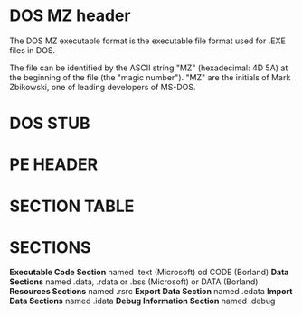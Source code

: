 # DOS MZ header
The DOS MZ executable format is the executable file format used for .EXE files in DOS.

The file can be identified by the ASCII string "MZ" (hexadecimal: 4D 5A) at the beginning of the file (the "magic number"). 
"MZ" are the initials of Mark Zbikowski, one of leading developers of MS-DOS.

# DOS STUB

# PE HEADER

# SECTION TABLE

# SECTIONS

**Executable Code Section** named .text (Microsoft) od CODE (Borland)
**Data Sections** named .data, .rdata or .bss (Microsoft) or DATA (Borland)
**Resources Sections** named .rsrc
**Export Data Section** named .edata
**Import Data Sections** named .idata
**Debug Information Section** named .debug
